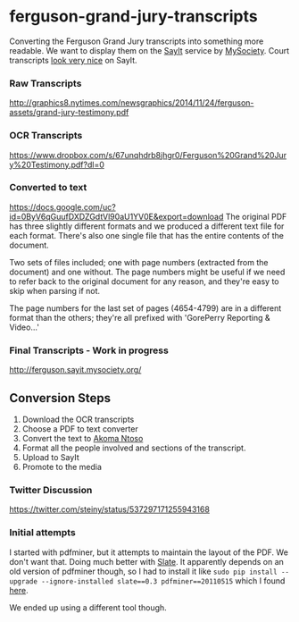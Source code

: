 ferguson-grand-jury-transcripts
===============================

Converting the Ferguson Grand Jury transcripts into something more readable. We want to display them on the [SayIt](http://sayit.mysociety.org/) service by [MySociety](https://www.mysociety.org/). Court transcripts [look very nice](http://leveson.sayit.mysociety.org/hearing-14-may-2012/lord-augustine-odonnell) on  SayIt.

### Raw Transcripts
http://graphics8.nytimes.com/newsgraphics/2014/11/24/ferguson-assets/grand-jury-testimony.pdf

### OCR Transcripts
https://www.dropbox.com/s/67unqhdrb8jhgr0/Ferguson%20Grand%20Jury%20Testimony.pdf?dl=0

### Converted to text
https://docs.google.com/uc?id=0ByV6qGuufDXDZGdtVl90aU1YV0E&export=download
The original PDF has three slightly different formats and we produced a different text file for each format. There's also one single file that has the entire contents of the document.

Two sets of files included; one with page numbers (extracted from the document) and one without. The page numbers might be useful if we need to refer back to the original document for any reason, and they're easy to skip when parsing if not.

The page numbers for the last set of pages (4654-4799) are in a different format than the others; they're all prefixed with 'GorePerry Reporting & Video...'


### Final Transcripts - Work in progress
http://ferguson.sayit.mysociety.org/


## Conversion Steps
1. Download the OCR transcripts
2. Choose a PDF to text converter
3. Convert the text to [Akoma Ntoso](http://sayit.mysociety.org/about/developers#an)
4. Format all the people involved and sections of the transcript.
5. Upload to SayIt
6. Promote to the media

### Twitter Discussion
https://twitter.com/steiny/status/537297171255943168

### Initial attempts
I started with pdfminer, but it attempts to maintain the layout of the PDF. We don't want that. Doing much better with [Slate](https://pypi.python.org/pypi/slate). It apparently depends on an old version of pdfminer though, so I had to install it like `sudo pip install --upgrade --ignore-installed slate==0.3 pdfminer==20110515` which I found [here](https://github.com/timClicks/slate/issues/5#issuecomment-53450633).

We ended up using a different tool though.
